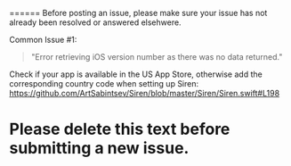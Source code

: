 ======
Before posting an issue, please make sure your issue has not already been resolved or answered elsehwere.

Common Issue #1:
> "Error retrieving iOS version number as there was no data returned."

Check if your app is available in the US App Store, otherwise add the corresponding country code when setting up Siren: https://github.com/ArtSabintsev/Siren/blob/master/Siren/Siren.swift#L198

Please delete this text before submitting a new issue.
======
